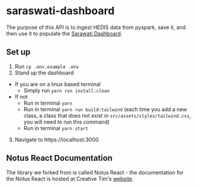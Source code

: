 # saraswati-dashboard
The purpose of this API is to ingest HEDIS data from pyspark, save it, and then use it to populate the [Sarawati Dashboard](https://github.com/amida-tech/saraswati-dashboard).

## Set up
1. Run `cp .env.example .env`
2. Stand up the dashboard 
  - If you are on a linux based terminal 
    - Simply run `yarn run install:clean`
  - If not 
    - Run in terminal `yarn`
    - Run in terminal `yarn run build:tailwind` (each time you add a new class, a class that does not exist in `src/assets/styles/tailwind.css`, you will need to run this command)
    - Run in terminal `yarn start`
3. Navigate to https://localhost:3000.


## Notus React Documentation
The library we forked from is called Notus React - the documentation for the Notus React is hosted at Creative Tim's <a href="https://www.creative-tim.com/learning-lab/tailwind/react/overview/notus?ref=nr-readme" target="_blank">website</a>.
